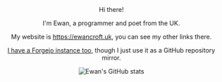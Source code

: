 <div align="center">
Hi there!

I'm Ewan, a programmer and poet from the UK.

My website is <https://ewancroft.uk>, you can see my other links there.

[I have a Forgejo instance too](https://git.ewancroft.uk), though I just use it as a GitHub repository mirror.

![Ewan's GitHub stats](https://github-readme-stats.vercel.app/api?username=ewanc26&theme=dark&show_icons=true)
</div>

